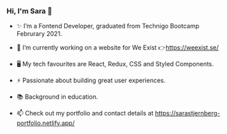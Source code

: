 ### Hi, I'm Sara 👋

- ✨ I’m a Fontend Developer, graduated from Technigo Bootcamp Februrary 2021.

- 🌱 I’m currently working on a website for We Exist 👉https://weexist.se/

- 🖥️ My tech favourites are React, Redux, CSS and Styled Components.

- ⚡ Passionate about building great user experiences. 

- 📚 Background in education.

- 📫 Check out my portfolio and contact details at https://sarastjernberg-portfolio.netlify.app/

<!--
**stjernberg/stjernberg** is a ✨ _special_ ✨ repository because its `README.md` (this file) appears on your GitHub profile.


-->
